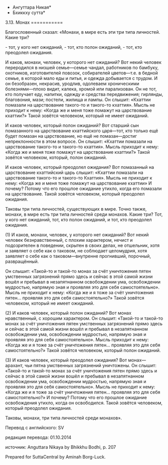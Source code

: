 * Ангуттара Никая*
* Бхиккху сутта*

3\.13\. Монах
\=\=\=\=\=\=\=\=\=\=\=

Благословенный сказал: «Монахи, в мире есть эти три типа личностей\. Какие три?

\- тот, у кого нет ожиданий,
\- тот, кто полон ожиданий,
\- тот, кто преодолел ожидания\.

И каков, монахи, человек, у которого нет ожиданий? Вот некий человек переродился в низшей семье—семье чандал, работников по бамбуку, охотников, изготовителей повозок, собирателей цветов—т\.е\. в бедной семье, в которой мало еды и питья, и одежда добывается с трудом\. И он безобразен, некрасив, уродлив, одолеваем хроническими болезнями—плохо видит, калека, хромой или парализован\. Он не тот, кто получает еду, напитки, одежду и средства передвижения; гирлянды, благовония, мази; постели, жилища и лампы\. Он слышит: «Кхаттии помазали на царствование такого\-то и такого\-то кхаттия»\. Мысль не приходит к нему: «Когда же и меня тоже помажут на царствование кхаттии?» Такой зовётся человеком, который не имеет ожиданий\.

И каков человек, который полон ожиданий? Вот старший сын помазанного на царствование кхаттийского царя—тот, кто только ещё будет помазан на царствование, но ещё не помазан—достиг непреклонности в этом вопросе\. Он слышит: «Кхаттии помазали на царствование такого\-то и такого\-то кхаттия»\. Мысль приходит к нему: «Когда же и меня тоже помажут на царствование кхаттии?» Такой зовётся человеком, который, полон ожиданий\.

И каков человек, который преодолел ожидания? Вот помазанный на царствование кхаттийский царь слышит: «Кхаттии помазали на царствование такого\-то и такого\-то Кхаттия»\. Мысль не приходит к нему: «Когда же и меня тоже помажут на царствование кхаттии» И почему? Потому что его прошлое ожидание утихло, когда его помазали на царствование\. Такой зовётся человеком, который преодолел ожидания\.

Таковы три типа личностей, существующих в мире\. Точно также, монахи, в мире есть три типа личностей среди монахов\. Какие три? Тот, у кого нет ожиданий, тот, кто полон ожиданий, и тот, кто преодолел ожидания\.

\(1\) И каков, монахи, человек, у которого нет ожиданий? Вот некий человек безнравственный, с плохим характером, нечист и подозрителен в поведении, скрытен в своих делах, не отшельник, хотя и заявляет о себе как о таковом, не соблюдает целомудрия, хотя заявляет о себе как о таковом—внутренне прогнивший, порочный, развращённый\.

Он слышит: «Такой\-то и такой\-то монах за счёт уничтожения пятен умственных загрязнений прямо здесь и сейчас в этой самой жизни вошёл и пребывал в незапятнанном освобождении ума, освобождении мудростью, напрямую зная и проявляя это для себя самостоятельно»\. Мысль не приходит к нему: «Когда же и я тоже за счёт уничтожения пятен… проявляя это для себя самостоятельно?» Такой зовётся человеком, который не имеет ожиданий\.

\(2\) И каков человек, который полон ожиданий? Вот монах нравственный, с хорошим характером\. Он слышит: «Такой\-то и такой\-то монах за счёт уничтожения пятен умственных загрязнений прямо здесь и сейчас в этой самой жизни вошёл и пребывал в незапятнанном освобождении ума, освобождении мудростью, напрямую зная и проявляя это для себя самостоятельно»\. Мысль приходит к нему: «Когда же и я тоже за счёт уничтожения пятен… проявляя это для себя самостоятельно?» Такой зовётся человеком, который полон ожиданий\.

\(3\) И каков человек, который преодолел ожидания? Вот монах—арахант, чьи пятна умственных загрязнений уничтожены\. Он слышит: «Такой\-то и такой\-то монах за счёт уничтожения пятен прямо здесь и сейчас в этой самой жизни вошёл и пребывал в незапятнанном освобождении ума, освобождении мудростью, напрямую зная и проявляя это для себя самостоятельно»\. Мысль не приходит к нему: «Когда же и я тоже за счёт уничтожения пятен… проявляя это для себя самостоятельно?» И почему? Потому что его прошлое ожидание освобождения утихло, когда он освободился\. Такой зовётся человеком, который преодолел ожидания\.

Таковы, монахи, три типа личностей среди монахов»\.

Перевод с английского: SV

редакция перевода: 01\.10\.2014

источник: Anguttara Nikaya by Bhikkhu Bodhi, p\. 207

Prepared for SuttaCentral by Aminah Borg\-Luck\.